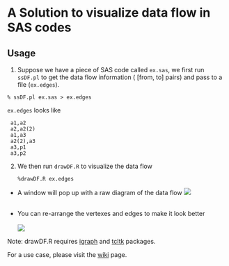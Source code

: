 # A Solution to visualize data flow in SAS codes

## Usage 
1. Suppose we have a piece of SAS code called `ex.sas`, we first run `ssDF.pl` to get the data flow information ( [from, to] pairs) and pass to a file (`ex.edges`).
  
  ```
  % ssDF.pl ex.sas > ex.edges
  ```
  
  `ex.edges` looks like
  
  ```
   a1,a2
   a2,a2(2)
   a1,a3
   a2(2),a3
   a3,p1
   a3,p2
   ```
2. We then run `drawDF.R` to visualize the data flow
   
   ```%drawDF.R ex.edges```
  * A window will pop up with a raw diagram of the data flow
<img src=raw.png><br><br>

  * You can re-arrange the vertexes and edges to make it look better<br><br><img src=https://raw.github.com/dashagen/sas-dataflow/master/after.png>
  
Note: drawDF.R requires [igraph](http://igraph.org/r/) and [tcltk](https://cran.r-project.org/web/packages/tcltk2/index.html) packages.

For a use case, please visit the [wiki](https://github.com/dashagen/sas-dataflow/wiki) page. 
